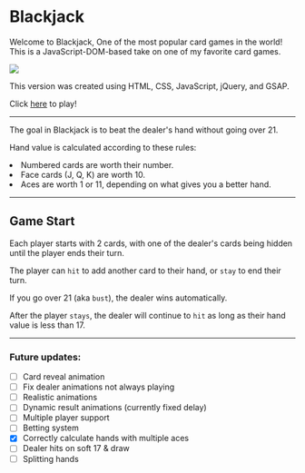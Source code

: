 # Blackjack

Welcome to Blackjack, One of the most popular card games in the world! This is a JavaScript-DOM-based take on one of my favorite card games.

<img src="https://i.gyazo.com/2c3e697939be6efc3861f913e7038636.png">

This version was created using HTML, CSS, JavaScript, jQuery, and GSAP.

Click <a href='https://mo-shawa.github.io/Blackjack/'>here</a> to play!

---

The goal in Blackjack is to beat the dealer's hand without going over 21.

Hand value is calculated according to these rules:

<li> Numbered cards are worth their number.
<li> Face cards (J, Q, K) are worth 10.
<li> Aces are worth 1 or 11, depending on what gives you a better hand.

---

## Game Start

Each player starts with 2 cards, with one of the dealer's cards being hidden until the player ends their turn.

The player can `hit` to add another card to their hand, or `stay` to end their turn.

If you go over 21 (aka `bust`), the dealer wins automatically.

After the player `stays`, the dealer will continue to `hit` as long as their hand value is less than 17.

---

### Future updates:

- [ ] Card reveal animation
- [ ] Fix dealer animations not always playing
- [ ] Realistic animations
- [ ] Dynamic result animations (currently fixed delay)
- [ ] Multiple player support
- [ ] Betting system
- [x] Correctly calculate hands with multiple aces
- [ ] Dealer hits on soft 17 & draw
- [ ] Splitting hands
